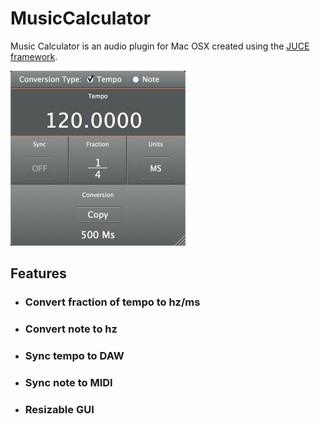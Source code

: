 # MusicCalculator

Music Calculator is an audio plugin for Mac OSX created using the [JUCE framework](https://github.com/julianstorer/JUCE).

![Alt text](/ScreenShot.png)

## Features
* ### Convert fraction of tempo to hz/ms
* ### Convert note to hz
* ### Sync tempo to DAW
* ### Sync note to MIDI
* ### Resizable GUI
